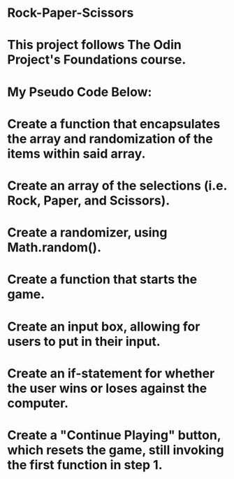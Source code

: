 # Rock-Paper-Scissors
# This project follows The Odin Project's Foundations course. 

# My Pseudo Code Below:
# Create a function that encapsulates the array and randomization of the items within said array.
# Create an array of the selections (i.e. Rock, Paper, and Scissors).
# Create a randomizer, using Math.random().
# Create a function that starts the game.
# Create an input box, allowing for users to put in their input.
# Create an if-statement for whether the user wins or loses against the computer.
# Create a "Continue Playing" button, which resets the game, still invoking the first function in step 1.
